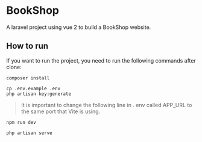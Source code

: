 # BookShop

A laravel project using vue 2 to build a BookShop website.

## How to run

If you want to run the project, you need to run the following commands after clone:

```artisan
composer install
```

```npm
cp .env.example .env
php artisan key:generate
```
> It is important to change the following line in . env called APP_URL to the same port that Vite is using.

```
npm run dev
```

```
php artisan serve
```

